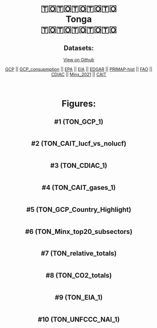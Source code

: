 
<center>
<h1 align="center">
🇹🇴🇹🇴🇹🇴🇹🇴🇹🇴
<br>
Tonga
<br>
🇹🇴🇹🇴🇹🇴🇹🇴🇹🇴
</h1>
<h2>Datasets:</h2>
<p><a href="https://github.com/dquintani/GreenhouseData/tree/master/country_data/TON_Tonga/data">View on Github</a>
<br></p><p><a href="data/TON_GCP.csv">GCP</a> || <a href="data/TON_GCP_consupmption.csv">GCP_consupmption</a> || <a href="data/TON_EPA.csv">EPA</a> || <a href="data/TON_EIA.csv">EIA</a> || <a href="data/TON_EDGAR.csv">EDGAR</a> || <a href="data/TON_PRIMAP-hist.csv">PRIMAP-hist</a> || <a href="data/TON_FAO.csv">FAO</a> || <a href="data/TON_CDIAC.csv">CDIAC</a> || <a href="data/TON_Minx_2021.csv">Minx_2021</a> || <a href="data/TON_CAIT.csv">CAIT</a></p><p><br></p>
<h1>Figures:</h1><h2>#1 (TON_GCP_1)</h2>
<p><img alt="" src="figures/TON_GCP_1.png" /></p><h2>#2 (TON_CAIT_lucf_vs_nolucf)</h2>
<p><img alt="" src="figures/TON_CAIT_lucf_vs_nolucf.png" /></p><h2>#3 (TON_CDIAC_1)</h2>
<p><img alt="" src="figures/TON_CDIAC_1.png" /></p><h2>#4 (TON_CAIT_gases_1)</h2>
<p><img alt="" src="figures/TON_CAIT_gases_1.png" /></p><h2>#5 (TON_GCP_Country_Highlight)</h2>
<p><img alt="" src="figures/TON_GCP_Country_Highlight.png" /></p><h2>#6 (TON_Minx_top20_subsectors)</h2>
<p><img alt="" src="figures/TON_Minx_top20_subsectors.png" /></p><h2>#7 (TON_relative_totals)</h2>
<p><img alt="" src="figures/TON_relative_totals.png" /></p><h2>#8 (TON_CO2_totals)</h2>
<p><img alt="" src="figures/TON_CO2_totals.png" /></p><h2>#9 (TON_EIA_1)</h2>
<p><img alt="" src="figures/TON_EIA_1.png" /></p><h2>#10 (TON_UNFCCC_NAI_1)</h2>
<p><img alt="" src="figures/TON_UNFCCC_NAI_1.png" /></p>